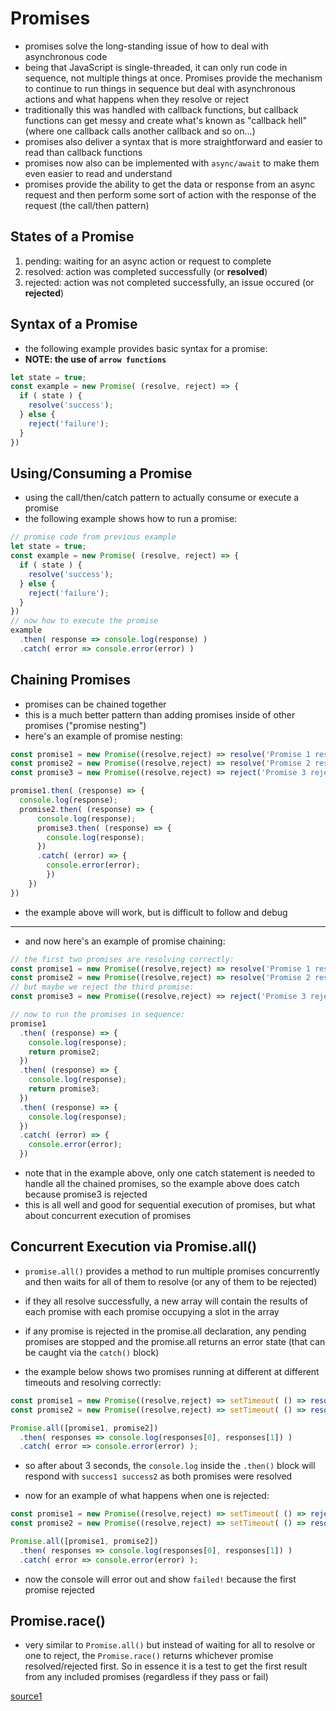 # Promises

- promises solve the long-standing issue of how to deal with asynchronous code
- being that JavaScript is single-threaded, it can only run code in sequence, not multiple things at once. Promises provide the mechanism to continue to run things in sequence but deal with asynchronous actions and what happens when they resolve or reject
- traditionally this was handled with callback functions, but callback functions can get messy and create what's known as "callback hell" (where one callback calls another callback and so on...)
- promises also deliver a syntax that is more straightforward and easier to read than callback functions
- promises now also can be implemented with `async/await` to make them even easier to read and understand
- promises provide the ability to get the data or response from an async request and then perform some sort of action with the response of the request (the call/then pattern)

## States of a Promise

1. pending: waiting for an async action or request to complete
2. resolved: action was completed successfully (or **resolved**)
3. rejected: action was not completed successfully, an issue occured (or **rejected**)

## Syntax of a Promise

- the following example provides basic syntax for a promise:
- **NOTE: the use of `arrow functions`**

```js
let state = true;
const example = new Promise( (resolve, reject) => {
  if ( state ) {
    resolve('success');
  } else {
    reject('failure');
  }
})
```

## Using/Consuming a Promise

- using the call/then/catch pattern to actually consume or execute a promise
- the following example shows how to run a promise:

```js
// promise code from previous example
let state = true;
const example = new Promise( (resolve, reject) => {
  if ( state ) {
    resolve('success');
  } else {
    reject('failure');
  }
})
// now how to execute the promise
example
  .then( response => console.log(response) )
  .catch( error => console.error(error) )
```

## Chaining Promises

- promises can be chained together
- this is a much better pattern than adding promises inside of other promises ("promise nesting")
- here's an example of promise nesting:

```js
const promise1 = new Promise((resolve,reject) => resolve('Promise 1 resolved'));
const promise2 = new Promise((resolve,reject) => resolve('Promise 2 resolved'));
const promise3 = new Promise((resolve,reject) => reject('Promise 3 rejected'));

promise1.then( (response) => {
  console.log(response);
  promise2.then( (response) => {
      console.log(response);
      promise3.then( (response) => {
        console.log(response);
      })
      .catch( (error) => {
        console.error(error);
        })
    })
})
```

- the example above will work, but is difficult to follow and debug

---

- and now here's an example of promise chaining:

```js
// the first two promises are resolving correctly:
const promise1 = new Promise((resolve,reject) => resolve('Promise 1 resolved'));
const promise2 = new Promise((resolve,reject) => resolve('Promise 2 resolved'));
// but maybe we reject the third promise:
const promise3 = new Promise((resolve,reject) => reject('Promise 3 rejected'));

// now to run the promises in sequence:
promise1
  .then( (response) => {
    console.log(response);
    return promise2;
  })
  .then( (response) => {
    console.log(response);
    return promise3;
  })
  .then( (response) => {
    console.log(response);
  })
  .catch( (error) => {
    console.error(error);
  })
```

- note that in the example above, only one catch statement is needed to handle all the chained promises, so the example above does catch because promise3 is rejected
- this is all well and good for sequential execution of promises, but what about concurrent execution of promises

## Concurrent Execution via Promise.all()

- `promise.all()` provides a method to run multiple promises concurrently and then waits for all of them to resolve (or any of them to be rejected)
- if they all resolve successfully, a new array will contain the results of each promise with each promise occupying a slot in the array
- if any promise is rejected in the promise.all declaration, any pending promises are stopped and the promise.all returns an error state (that can be caught via the `catch()` block)

- the example below shows two promises running at different at different timeouts and resolving correctly:

```js
const promise1 = new Promise((resolve,reject) => setTimeout( () => resolve('success1'), 2000));
const promise2 = new Promise((resolve,reject) => setTimeout( () => resolve('success2'), 1000));

Promise.all([promise1, promise2])
  .then( responses => console.log(responses[0], responses[1]) )
  .catch( error => console.error(error) );
```

- so after about 3 seconds, the `console.log` inside the `.then()` block will respond with `success1 success2` as both promises were resolved

- now for an example of what happens when one is rejected:

```js
const promise1 = new Promise((resolve,reject) => setTimeout( () => reject('failed!'), 2000));
const promise2 = new Promise((resolve,reject) => setTimeout( () => resolve('success2'), 1000));

Promise.all([promise1, promise2])
  .then( responses => console.log(responses[0], responses[1]) )
  .catch( error => console.error(error) );
```

- now the console will error out and show `failed!` because the first promise rejected

## Promise.race()

- very similar to `Promise.all()` but instead of waiting for all to resolve or one to reject, the `Promise.race()` returns whichever promise resolved/rejected first. So in essence it is a test to get the first result from any included promises (regardless if they pass or fail)

[source1](https://blog.bitsrc.io/understanding-promises-in-javascript-c5248de9ff8f)
